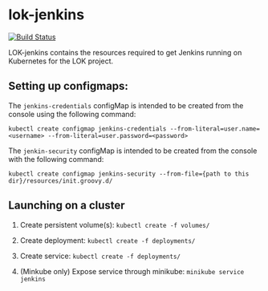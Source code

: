 # lok-jenkins

[![Build Status](https://travis-ci.org/Liatrio-LOK/lok-jenkins.svg?branch=master)](https://travis-ci.org/Liatrio-LOK/lok-jenkins)

LOK-jenkins contains the resources required to get Jenkins running on Kubernetes for the LOK project.


## Setting up configmaps:

The `jenkins-credentials` configMap is intended to be created from the console using the following command:

```
kubectl create configmap jenkins-credentials --from-literal=user.name=<username> --from-literal=user.password=<password>
```

The `jenkin-security` configMap is intended to be created from the console with the following command:

```
kubectl create configmap jenkins-security --from-file={path to this dir}/resources/init.groovy.d/
```

## Launching on a cluster

1. Create persistent volume(s): `kubectl create -f volumes/`

2. Create deployment: `kubectl create -f deployments/`

3. Create service: `kubectl create -f deployments/`

4. (Minkube only) Expose service through minikube: `minikube service jenkins`

